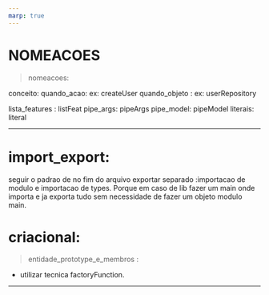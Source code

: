 ```yaml
---
marp: true
---
```


# NOMEACOES
> nomeacoes: <Entidade>

conceito:
  quando_acao: <verbo><Entidade> ex: createUser
  quando_objeto : <Entidade><ObjetoCoisaLocal> ex: userRepository

lista_features : listFeat<Entidade>
pipe_args: pipeArgs<Entidade>
pipe_model: pipeModel<Entidade>
literais: <Entidade>literal


---

# import_export:
seguir o padrao de no fim do arquivo
exportar separado :importacao de modulo e importacao de types. Porque em caso de lib fazer um main onde importa e ja exporta tudo sem necessidade de fazer um objeto modulo main.

# criacional:
> entidade_prototype_e_membros :
- utilizar tecnica factoryFunction.

---

